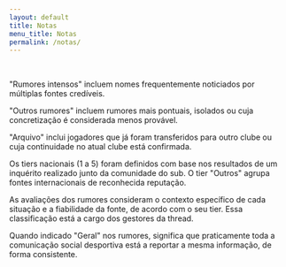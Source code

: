 ```yaml
---
layout: default
title: Notas
menu_title: Notas
permalink: /notas/
---
```


<br>

"Rumores intensos" incluem nomes frequentemente noticiados por múltiplas fontes credíveis.  

"Outros rumores" incluem rumores mais pontuais, isolados ou cuja concretização é considerada menos provável.  

"Arquivo" inclui jogadores que já foram transferidos para outro clube ou cuja continuidade no atual clube está confirmada.  

Os tiers nacionais (1 a 5) foram definidos com base nos resultados de um inquérito realizado junto da comunidade do sub. O tier "Outros" agrupa fontes internacionais de reconhecida reputação.   

As avaliações dos rumores consideram o contexto específico de cada situação e a fiabilidade da fonte, de acordo com o seu tier. Essa classificação está a cargo dos gestores da thread.  

Quando indicado "Geral" nos rumores, significa que praticamente toda a comunicação social desportiva está a reportar a mesma informação, de forma consistente.  
